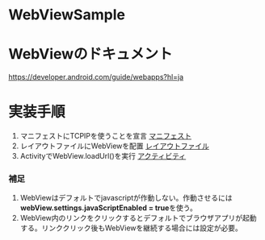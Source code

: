 # WebViewSample

# WebViewのドキュメント
https://developer.android.com/guide/webapps?hl=ja


# 実装手順
1. マニフェストにTCPIPを使うことを宣言 [マニフェスト](https://github.com/chiaki1990/WebViewSample/blob/master/app/src/main/AndroidManifest.xml)
1. レイアウトファイルにWebViewを配置 [レイアウトファイル](https://github.com/chiaki1990/WebViewSample/blob/master/app/src/main/java/com/sample/webviewsample/WebViewActivity.kt)
1. ActivityでWebView.loadUrl()を実行 [アクティビティ](https://github.com/chiaki1990/WebViewSample/blob/master/app/src/main/java/com/sample/webviewsample/WebViewActivity.kt)


### 補足
1. WebViewはデフォルトでjavascriptが作動しない。作動させるには**webView.settings.javaScriptEnabled = true**を使う。
1. WebView内のリンクをクリックするとデフォルトでブラウザアプリが起動する。リンククリック後もWebViewを継続する場合には設定が必要。
